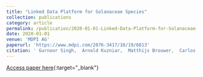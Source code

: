 ```yaml
---
title: "Linked Data Platform for Solanaceae Species"
collection: publications
category: article
permalink: /publication/2020-01-01-Linked-Data-Platform-for-Solanaceae-Species
date: 2020-01-01
venue: 'MDPI AG'
paperurl: 'https://www.mdpi.com/2076-3417/10/19/6813'
citation: ' Gurnoor Singh,  Arnold Kuzniar,  Matthijs Brouwer,  Carlos Martinez-Ortiz,  Christian Bachem,  Yury Tikunov,  Arnaud Bovy,  Richard Finkers,  Richard Finkers, &quot;Linked Data Platform for Solanaceae Species.&quot; MDPI AG, 2020.'
---
```

[Access paper here](https://www.mdpi.com/2076-3417/10/19/6813){:target="_blank"}
